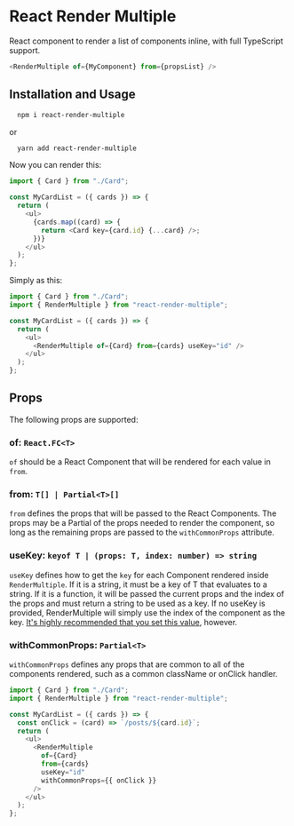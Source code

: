 # React Render Multiple

React component to render a list of components inline, with full TypeScript support.

```javascript
<RenderMultiple of={MyComponent} from={propsList} />
```

## Installation and Usage

```bash
  npm i react-render-multiple
```

or

```bash
  yarn add react-render-multiple
```

Now you can render this:

```typescript
import { Card } from "./Card";

const MyCardList = ({ cards }) => {
  return (
    <ul>
      {cards.map((card) => {
        return <Card key={card.id} {...card} />;
      })}
    </ul>
  );
};
```

Simply as this:

```typescript
import { Card } from "./Card";
import { RenderMultiple } from "react-render-multiple";

const MyCardList = ({ cards }) => {
  return (
    <ul>
      <RenderMultiple of={Card} from={cards} useKey="id" />
    </ul>
  );
};
```

## Props

The following props are supported:

### of: `React.FC<T>`

`of` should be a React Component that will be rendered for each value in `from`.

### from: `T[] | Partial<T>[]`

`from` defines the props that will be passed to the React Components. The props may be a Partial of the props needed to render the component, so long as the remaining props are passed to the `withCommonProps` attribute.

### useKey: `keyof T | (props: T, index: number) => string`

`useKey` defines how to get the `key` for each Component rendered inside `RenderMultiple`. If it is a string, it must be a key of T that evaluates to a string. If it is a function, it will be passed the current props and the index of the props and must return a string to be used as a key. If no useKey is provided, RenderMultiple will simply use the index of the component as the key. [It's highly recommended that you set this value](https://reactjs.org/docs/lists-and-keys.html#keys), however.

### withCommonProps: `Partial<T>`

`withCommonProps` defines any props that are common to all of the components rendered, such as a common className or onClick handler.

```typescript
import { Card } from "./Card";
import { RenderMultiple } from "react-render-multiple";

const MyCardList = ({ cards }) => {
  const onClick = (card) => `/posts/${card.id}`;
  return (
    <ul>
      <RenderMultiple
        of={Card}
        from={cards}
        useKey="id"
        withCommonProps={{ onClick }}
      />
    </ul>
  );
};
```

